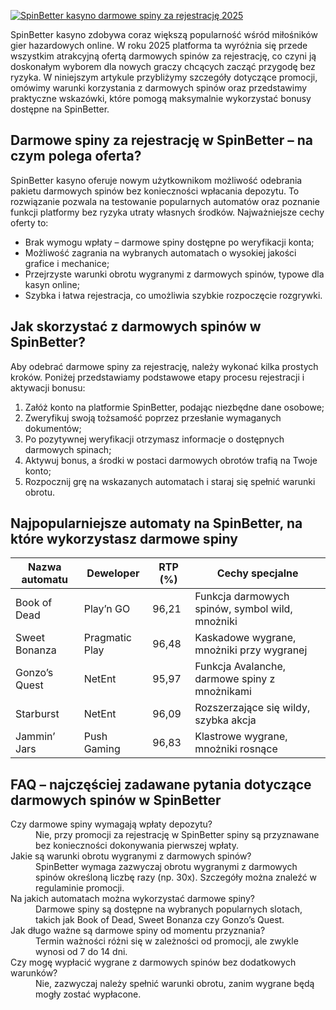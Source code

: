 [![SpinBetter kasyno darmowe spiny za rejestrację 2025](https://123-caf.pages.dev/gitsignup.png)](https://vrmoo.ru/Bt82HjjY)

<p>SpinBetter kasyno zdobywa coraz większą popularność wśród miłośników gier hazardowych online. W roku 2025 platforma ta wyróżnia się przede wszystkim atrakcyjną ofertą darmowych spinów za rejestrację, co czyni ją doskonałym wyborem dla nowych graczy chcących zacząć przygodę bez ryzyka. W niniejszym artykule przybliżymy szczegóły dotyczące promocji, omówimy warunki korzystania z darmowych spinów oraz przedstawimy praktyczne wskazówki, które pomogą maksymalnie wykorzystać bonusy dostępne na SpinBetter.</p>  <h2>Darmowe spiny za rejestrację w SpinBetter – na czym polega oferta?</h2> <p>SpinBetter kasyno oferuje nowym użytkownikom możliwość odebrania pakietu darmowych spinów bez konieczności wpłacania depozytu. To rozwiązanie pozwala na testowanie popularnych automatów oraz poznanie funkcji platformy bez ryzyka utraty własnych środków. Najważniejsze cechy oferty to:</p> <ul> <li>Brak wymogu wpłaty – darmowe spiny dostępne po weryfikacji konta;</li> <li>Możliwość zagrania na wybranych automatach o wysokiej jakości grafice i mechanice;</li> <li>Przejrzyste warunki obrotu wygranymi z darmowych spinów, typowe dla kasyn online;</li> <li>Szybka i łatwa rejestracja, co umożliwia szybkie rozpoczęcie rozgrywki.</li> </ul>  <h2>Jak skorzystać z darmowych spinów w SpinBetter?</h2> <p>Aby odebrać darmowe spiny za rejestrację, należy wykonać kilka prostych kroków. Poniżej przedstawiamy podstawowe etapy procesu rejestracji i aktywacji bonusu:</p> <ol> <li>Załóż konto na platformie SpinBetter, podając niezbędne dane osobowe;</li> <li>Zweryfikuj swoją tożsamość poprzez przesłanie wymaganych dokumentów;</li> <li>Po pozytywnej weryfikacji otrzymasz informacje o dostępnych darmowych spinach;</li> <li>Aktywuj bonus, a środki w postaci darmowych obrotów trafią na Twoje konto;</li> <li>Rozpocznij grę na wskazanych automatach i staraj się spełnić warunki obrotu.</li> </ol>  <h2>Najpopularniejsze automaty na SpinBetter, na które wykorzystasz darmowe spiny</h2> <table> <thead> <tr> <th>Nazwa automatu</th> <th>Deweloper</th> <th>RTP (%)</th> <th>Cechy specjalne</th> </tr> </thead> <tbody> <tr> <td>Book of Dead</td> <td>Play’n GO</td> <td>96,21</td> <td>Funkcja darmowych spinów, symbol wild, mnożniki</td> </tr> <tr> <td>Sweet Bonanza</td> <td>Pragmatic Play</td> <td>96,48</td> <td>Kaskadowe wygrane, mnożniki przy wygranej</td> </tr> <tr> <td>Gonzo’s Quest</td> <td>NetEnt</td> <td>95,97</td> <td>Funkcja Avalanche, darmowe spiny z mnożnikami</td> </tr> <tr> <td>Starburst</td> <td>NetEnt</td> <td>96,09</td> <td>Rozszerzające się wildy, szybka akcja</td> </tr> <tr> <td>Jammin’ Jars</td> <td>Push Gaming</td> <td>96,83</td> <td>Klastrowe wygrane, mnożniki rosnące</td> </tr> </tbody> </table>  <h2>FAQ – najczęściej zadawane pytania dotyczące darmowych spinów w SpinBetter</h2> <dl> <dt>Czy darmowe spiny wymagają wpłaty depozytu?</dt> <dd>Nie, przy promocji za rejestrację w SpinBetter spiny są przyznawane bez konieczności dokonywania pierwszej wpłaty.</dd>  <dt>Jakie są warunki obrotu wygranymi z darmowych spinów?</dt> <dd>SpinBetter wymaga zazwyczaj obrotu wygranymi z darmowych spinów określoną liczbę razy (np. 30x). Szczegóły można znaleźć w regulaminie promocji.</dd>  <dt>Na jakich automatach można wykorzystać darmowe spiny?</dt> <dd>Darmowe spiny są dostępne na wybranych popularnych slotach, takich jak Book of Dead, Sweet Bonanza czy Gonzo’s Quest.</dd>  <dt>Jak długo ważne są darmowe spiny od momentu przyznania?</dt> <dd>Termin ważności różni się w zależności od promocji, ale zwykle wynosi od 7 do 14 dni.</dd>  <dt>Czy mogę wypłacić wygrane z darmowych spinów bez dodatkowych warunków?</dt> <dd>Nie, zazwyczaj należy spełnić warunki obrotu, zanim wygrane będą mogły zostać wypłacone.</dd> </dl>